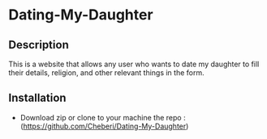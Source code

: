# Dating-My-Daughter

## Description
  This is a website that allows any user who wants to date  my daughter to fill their details, religion,
   and other relevant things in the form.

## Installation
 * Download zip or clone to your machine the repo :
 (https://github.com/Cheberi/Dating-My-Daughter)
